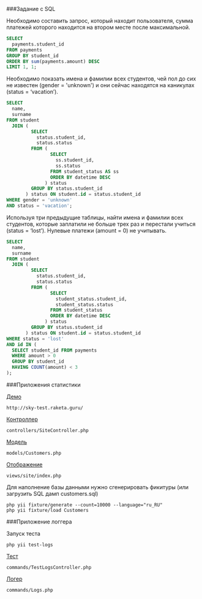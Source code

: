 ###Задание с SQL

Необходимо составить запрос, который находит пользователя, сумма платежей которого находится 
на втором месте после максимальной.

```sql
SELECT
  payments.student_id
FROM payments
GROUP BY student_id
ORDER BY sum(payments.amount) DESC
LIMIT 1, 1;
```

Необходимо показать имена и фамилии всех студентов,
чей пол до сих не известен (gender = 'unknown') 
и они сейчас находятся на каникулах (status = ‘vacation’).

```sql
SELECT
  name,
  surname
FROM student
  JOIN (
         SELECT
           status.student_id,
           status.status
         FROM (
                SELECT
                  ss.student_id,
                  ss.status
                FROM student_status AS ss
                ORDER BY datetime DESC
              ) status
         GROUP BY status.student_id
       ) status ON student.id = status.student_id
WHERE gender = 'unknown'
AND status = 'vacation';
```

Используя три предыдущие таблицы, найти имена и фамилии всех студентов,
которые заплатили не больше трех раз и перестали
учиться (status = ‘lost’). Нулевые платежи (amount = 0) не учитывать.

```sql
SELECT
  name,
  surname
FROM student
  JOIN (
         SELECT
           status.student_id,
           status.status
         FROM (
                SELECT
                  student_status.student_id,
                  student_status.status
                FROM student_status
                ORDER BY datetime DESC
              ) status
         GROUP BY status.student_id
       ) status ON student.id = status.student_id
WHERE status = 'lost'
AND id IN (
  SELECT student_id FROM payments
  WHERE amount > 0
  GROUP BY student_id
  HAVING COUNT(amount) < 3
);
```

###Приложения статистики

[Демо](http://sky-test.raketa.guru/)
~~~
http://sky-test.raketa.guru/
~~~

[Контроллер](https://github.com/strelov1/sky-test/blob/master/controllers/SiteController.php)
~~~
controllers/SiteController.php
~~~

[Модель](https://github.com/strelov1/sky-test/blob/master/models/Customers.php)
~~~
models/Customers.php
~~~

[Отображение](https://github.com/strelov1/sky-test/blob/master/views/site/index.php)
~~~
views/site/index.php
~~~

Для наполнение базы данными нужно сгенерировать фикитуры (или загрузить SQL дамп customers.sql)

~~~
php yii fixture/generate --count=10000 --language="ru_RU"
php yii fixture/load Customers
~~~

###Приложение логгера

Запуск теста
~~~
php yii test-logs
~~~

[Тест](https://github.com/strelov1/sky-test/blob/master/commands/TestLogsController.php)
~~~
commands/TestLogsController.php
~~~

[Логер](https://github.com/strelov1/sky-test/blob/master/commands/Logs.php)
~~~
commands/Logs.php
~~~
